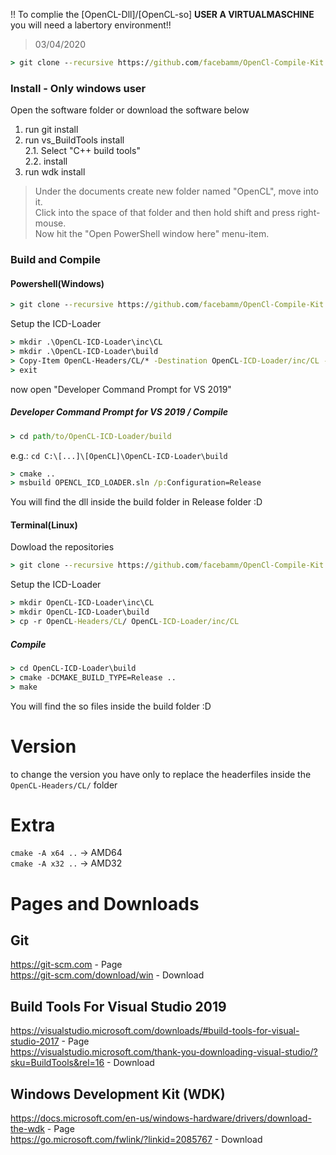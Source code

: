 !! To complie the [OpenCL-Dll]/[OpenCL-so] <b>USER A VIRTUALMASCHINE</b> you will need a labertory environment!!<br/>
> 03/04/2020
```cmd 
> git clone --recursive https://github.com/facebamm/OpenCl-Compile-Kit.git
```

### Install - Only windows user
Open the software folder or download the software below
1. run git install<br/>
2. run vs_BuildTools install<br/>
2.1. Select "C++ build tools" <br/>
2.2. install<br/>
3. run wdk install
> Under the documents create new folder named "OpenCL", move into it.<br/>
> Click into the space of that folder and then hold shift and press right-mouse. <br/> 
> Now hit the "Open PowerShell window here" menu-item.<br/>
### Build and Compile
#### Powershell(Windows)
```cmd
> git clone --recursive https://github.com/facebamm/OpenCl-Compile-Kit.git
```
Setup the ICD-Loader 
```cmd
> mkdir .\OpenCL-ICD-Loader\inc\CL
> mkdir .\OpenCL-ICD-Loader\build 
> Copy-Item OpenCL-Headers/CL/* -Destination OpenCL-ICD-Loader/inc/CL -Recurse
> exit
```
now open "Developer Command Prompt for VS 2019"

##### Developer Command Prompt for VS 2019 / Compile
```cmd
> cd path/to/OpenCL-ICD-Loader/build
```
e.g.: ```cd C:\[...]\[OpenCL]\OpenCL-ICD-Loader\build```
```cmd
> cmake ..
> msbuild OPENCL_ICD_LOADER.sln /p:Configuration=Release
```
You will find the dll inside the build folder in Release folder :D
#### Terminal(Linux)
Dowload the repositories 
```cmd
> git clone --recursive https://github.com/facebamm/OpenCl-Compile-Kit.git
```
Setup the ICD-Loader 
```cmd
> mkdir OpenCL-ICD-Loader\inc\CL
> mkdir OpenCL-ICD-Loader\build 
> cp -r OpenCL-Headers/CL/ OpenCL-ICD-Loader/inc/CL
```
##### Compile
```cmd
> cd OpenCL-ICD-Loader\build
> cmake -DCMAKE_BUILD_TYPE=Release ..   
> make
```
You will find the so files inside the build folder :D

# Version
to change the version you have only to replace the headerfiles inside the ``OpenCL-Headers/CL/`` folder

# Extra 
``cmake -A x64 ..`` -> AMD64<br/>
``cmake -A x32 ..`` -> AMD32

# Pages and Downloads
## Git 
https://git-scm.com - Page<br/> 
https://git-scm.com/download/win - Download 
## Build Tools For Visual Studio 2019
https://visualstudio.microsoft.com/downloads/#build-tools-for-visual-studio-2017 - Page<br>
https://visualstudio.microsoft.com/thank-you-downloading-visual-studio/?sku=BuildTools&rel=16 - Download
## Windows Development Kit (WDK)
https://docs.microsoft.com/en-us/windows-hardware/drivers/download-the-wdk - Page<br> 
https://go.microsoft.com/fwlink/?linkid=2085767 - Download
